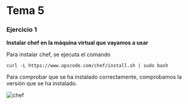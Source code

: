 # Tema 5

### Ejercicio 1

**Instalar chef en la máquina virtual que vayamos a usar**

Para instalar chef, se ejecuta el comando

	curl -L https://www.opscode.com/chef/install.sh | sudo bash

Para comprobar que se ha instalado correctamente, comprobamos la versión que se ha instalado.

![chef](https://www.dropbox.com/s/3od0f3es4dnezov/chef-version.png?dl=1)



















